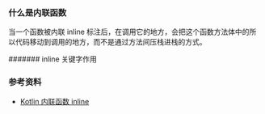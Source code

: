 ### 什么是内联函数
当一个函数被内联 inline 标注后，在调用它的地方，会把这个函数方法体中的所以代码移动到调用的地方，而不是通过方法间压栈进栈的方式。


####### inline 关键字作用


### 参考资料
- [Kotlin 内联函数 inline](https://www.jianshu.com/p/8a0d5bae9cdf)
